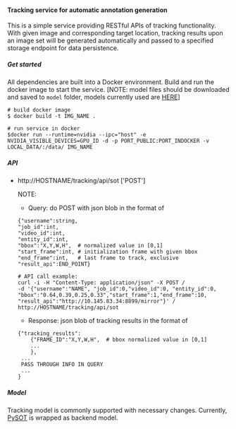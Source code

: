#### Tracking service for automatic annotation generation

This is a simple service providing RESTful APIs of tracking functionality.
With given image and corresponding target location, 
tracking results upon an image set will be generated automatically 
and passed to a specified storage endpoint for data persistence.

##### Get started
All dependencies are built into a Docker environment. 
Build and run the docker image to start the service. 
[NOTE: model files should be downloaded and saved to `model` folder,
 models currently used are [HERE](https://github.com/STVIR/pysot/blob/master/MODEL_ZOO.md)]
```
# build docker image
$ docker build -t IMG_NAME .

# run service in docker
$docker run --runtime=nvidia --ipc="host" -e NVIDIA_VISIBLE_DEVICES=GPU_ID -d -p PORT_PUBLIC:PORT_INDOCKER -v LOCAL_DATA/:/data/ IMG_NAME
```

##### API
* http://HOSTNAME/tracking/api/sot ['POST']

  NOTE:  
  - Query: do POST with json blob in the format of 
  ```
  {"username":string,
  "job_id":int,  
  "video_id":int,
  "entity_id":int,
  "bbox":"X,Y,W,H",  # normalized value in [0,1]
  "start_frame":int, # initialization frame with given bbox
  "end_frame":int,   # last frame to track, exclusive
  "result_api":END_POINT}
  ```
  
  ```
  # API call example:
  curl -i -H "Content-Type: application/json" -X POST /
  -d '{"username":"NAME", "job_id":0,"video_id":0, "entity_id":0, "bbox":"0.64,0.39,0.25,0.33","start_frame":1,"end_frame":10, "result_api":"http://10.145.83.34:8899/mirror"}' /
  http://HOSTNAME/tracking/api/sot
  ```
  
  - Response: json blob of tracking results in the format of
  ```
  {"tracking_results":
      {"FRAME_ID":"X,Y,W,H",  # bbox normalized value in [0,1]
      ...
      },
   ...
   PASS THROUGH INFO IN QUERY
   ...
  }
  ```
 
 ##### Model
 Tracking model is commonly supported with necessary changes. 
 Currently, [PySOT](https://github.com/STVIR/pysot) is wrapped as backend model.
 
 
